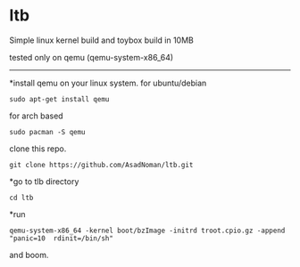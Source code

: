 # ltb
Simple linux kernel build and toybox build in 10MB

tested only on qemu (qemu-system-x86_64)

---

*install qemu on your linux system.
for ubuntu/debian
```
sudo apt-get install qemu
```
for arch based
```
sudo pacman -S qemu
```
clone this repo.
```
git clone https://github.com/AsadNoman/ltb.git
```
*go to tlb directory
```
cd ltb
```
*run
```
qemu-system-x86_64 -kernel boot/bzImage -initrd troot.cpio.gz -append "panic=10  rdinit=/bin/sh"
```
and boom.
